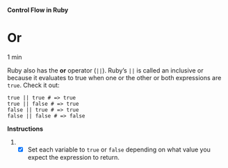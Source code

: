 **Control Flow in Ruby**

# Or

1 min

Ruby also has the **or** operator (```||```). Ruby’s ```||``` is called an inclusive or because it evaluates to true when one or the other or both expressions are ```true```. Check it out:

```
true || true # => true
true || false # => true
false || true # => true
false || false # => false
```


**Instructions**

1.
    - [x] Set each variable to ```true``` or ```false``` depending on what value you expect the expression to return.